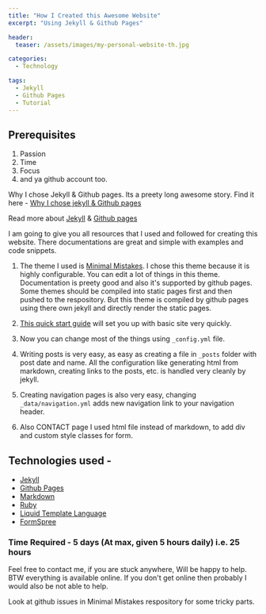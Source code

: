 ```yaml
---
title: "How I Created this Awesome Website"
excerpt: "Using Jekyll & Github Pages"

header:
  teaser: /assets/images/my-personal-website-th.jpg

categories:
  - Technology

tags:
  - Jekyll
  - Github Pages
  - Tutorial
---
```


## Prerequisites
  
  1. Passion
  2. Time
  3. Focus
  4. and ya github account too.

Why I chose Jekyll & Github pages. Its a preety long awesome story. Find it here - [Why I chose jekyll & Github pages](https://deepaksood619.github.io/technology/website-using-jekyll-github-pages/)

Read more about [Jekyll](https://jekyllrb.com/) & [Github pages](https://pages.github.com/)

I am going to give you all resources that I used and followed for creating this website. There documentations are great and simple with examples and code snippets.

1. The theme I used is [Minimal Mistakes](https://mmistakes.github.io/minimal-mistakes/). I chose this theme because it is highly configurable. You can edit a lot of things in this theme. Documentation is preety good and also it's supported by github pages. Some themes should be compiled into  static pages first and then pushed to the respository. But this theme is compiled by github pages using there own jekyll and directly render the static pages.

2. [This quick start guide](https://mmistakes.github.io/minimal-mistakes/docs/quick-start-guide/) will set you up with basic site very quickly.

3. Now you can change most of the things using `_config.yml` file.

4. Writing posts is very easy, as easy as creating a file in `_posts` folder with post date and name. All the configuration like generating html from markdown, creating links to the posts, etc. is handled very cleanly by jekyll.

5. Creating navigation pages is also very easy, changing `_data/navigation.yml` adds new navigation link to your navigation header.

6. Also CONTACT page I used html file instead of markdown, to add div and custom style classes for form.

## Technologies used -

  * [Jekyll](https://jekyllrb.com/)
  * [Github Pages](https://pages.github.com/)
  * [Markdown](https://en.wikipedia.org/wiki/Markdown)
  * [Ruby](https://www.ruby-lang.org/en/)
  * [Liquid Template Language](https://shopify.github.io/liquid/)
  * [FormSpree](https://formspree.io/)

### Time Required - 5 days (At max, given 5 hours daily) i.e. 25 hours

Feel free to contact me, if you are stuck anywhere, Will be happy to help. BTW everything is available online. If you don't get online then probably I would also be not able to help.

Look at github issues in Minimal Mistakes respository for some tricky parts.
